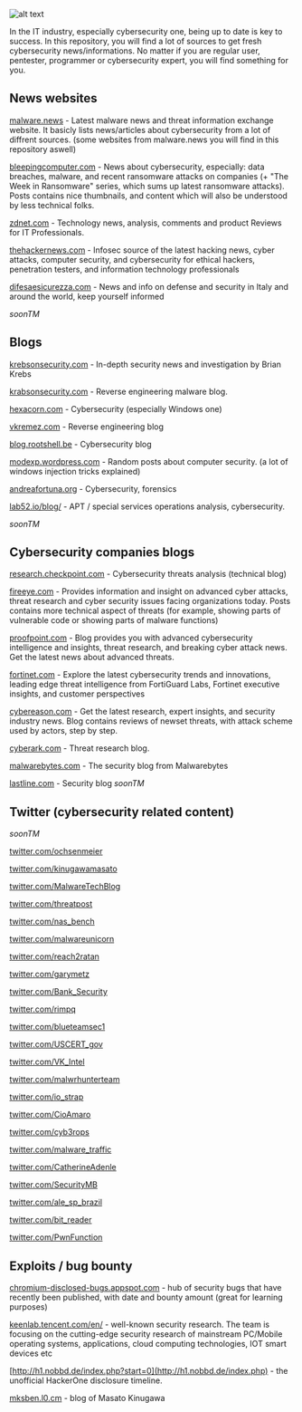 ![alt text](https://www.campussafetymagazine.com/wp-content/uploads/2020/03/cybersecurity-2019.jpg)

In the IT industry, especially cybersecurity one, being up to date is key to success.
In this repository, you will find a lot of sources to get fresh cybersecurity news/informations.
No matter if you are regular user, pentester, programmer or cybersecurity expert, you will find something for you.

## News websites
[malware.news](https://malware.news/) - Latest malware news and threat information exchange website. It basicly lists news/articles about cybersecurity from
a lot of diffrent sources. (some websites from malware.news you will find in this repository aswell)

[bleepingcomputer.com](https://www.bleepingcomputer.com/) - News about cybersecurity, especially: data breaches, malware, and recent ransomware attacks on companies (+ "The Week in Ransomware" series, which sums up latest ransomware attacks). Posts contains nice thumbnails, and content which will also be understood by less technical folks.

[zdnet.com](https://www.zdnet.com/) - Technology news, analysis, comments and product Reviews for IT Professionals. 

[thehackernews.com](https://thehackernews.com/) - Infosec source of the latest hacking news, cyber attacks, computer security, and cybersecurity for ethical hackers, penetration testers, and information technology professionals

[difesaesicurezza.com](https://www.difesaesicurezza.com/en/category/cyber-en/) - News and info on defense and security in Italy and around the world, keep yourself informed

*soonTM*

## Blogs
[krebsonsecurity.com](https://krebsonsecurity.com/) - In-depth security news and investigation by Brian Krebs

[krabsonsecurity.com](https://krabsonsecurity.com/) - Reverse engineering malware blog. 

[hexacorn.com](https://www.hexacorn.com/index.html) - Cybersecurity (especially Windows one)

[vkremez.com](https://www.vkremez.com/) - Reverse engineering blog

[blog.rootshell.be](https://blog.rootshell.be/) - Cybersecurity blog

[modexp.wordpress.com](https://modexp.wordpress.com/) - Random posts about computer security. (a lot of windows injection tricks explained)

[andreafortuna.org](https://www.andreafortuna.org/category/cybersecurity/) - Cybersecurity, forensics

[lab52.io/blog/](https://lab52.io/blog) - APT / special services operations analysis, cybersecurity.

*soonTM*

## Cybersecurity companies blogs

[research.checkpoint.com](https://research.checkpoint.com/) - Cybersecurity threats analysis (technical blog)

[fireeye.com](https://www.fireeye.com/blog.html) - Provides information and insight on advanced cyber attacks, threat research and cyber security issues facing organizations today. Posts contains more technical aspect of threats (for example, showing parts of vulnerable code or showing parts of malware functions)

[proofpoint.com](https://www.proofpoint.com/us/blog) - Blog provides you with advanced cybersecurity intelligence and insights, threat research, and breaking cyber attack news. Get the latest news about advanced threats.

[fortinet.com](https://www.fortinet.com/blog) - Explore the latest cybersecurity trends and innovations, leading edge threat intelligence from FortiGuard Labs, Fortinet executive insights, and customer perspectives

[cybereason.com](https://www.cybereason.com/blog) - Get the latest research, expert insights, and security industry news. Blog contains reviews of newset threats, with attack scheme used by actors, step by step.

[cyberark.com](https://www.cyberark.com/resources/threat-research-blog) - Threat research blog.

[malwarebytes.com](https://blog.malwarebytes.com/) - The security blog from Malwarebytes

[lastline.com](https://www.lastline.com/blog/) - Security blog
*soonTM*

## Twitter (cybersecurity related content)
*soonTM*

[twitter.com/ochsenmeier](https://twitter.com/ochsenmeier)

[twitter.com/kinugawamasato](https://twitter.com/kinugawamasato)

[twitter.com/MalwareTechBlog](https://twitter.com/MalwareTechBlog)

[twitter.com/threatpost](https://twitter.com/threatpost)

[twitter.com/nas_bench](https://twitter.com/nas_bench)

[twitter.com/malwareunicorn](https://twitter.com/malwareunicorn)

[twitter.com/reach2ratan](https://twitter.com/reach2ratan)

[twitter.com/garymetz](https://twitter.com/garymetz)

[twitter.com/Bank_Security](https://twitter.com/Bank_Security)

[twitter.com/rimpq](https://twitter.com/rimpq)

[twitter.com/blueteamsec1](https://twitter.com/blueteamsec1)

[twitter.com/USCERT_gov](https://twitter.com/USCERT_gov)

[twitter.com/VK_Intel](https://twitter.com/VK_Intel)

[twitter.com/malwrhunterteam](https://twitter.com/malwrhunterteam)

[twitter.com/io_strap](https://twitter.com/io_strap)

[twitter.com/CioAmaro](https://twitter.com/CioAmaro)

[twitter.com/cyb3rops](https://twitter.com/cyb3rops)

[twitter.com/malware_traffic](https://twitter.com/malware_traffic)

[twitter.com/CatherineAdenle](https://twitter.com/CatherineAdenle)

[twitter.com/SecurityMB](https://twitter.com/SecurityMB)

[twitter.com/ale_sp_brazil](https://twitter.com/ale_sp_brazil)

[twitter.com/bit_reader](https://twitter.com/bit_reader)

[twitter.com/PwnFunction](https://twitter.com/PwnFunction)

## Exploits / bug bounty

[chromium-disclosed-bugs.appspot.com](https://chromium-disclosed-bugs.appspot.com) - hub of security bugs that have recently been published, with date and bounty amount (great for learning purposes)

[keenlab.tencent.com/en/](https://keenlab.tencent.com/en/) - well-known security research. The team is focusing on the cutting-edge security research of mainstream PC/Mobile operating systems, applications, cloud computing technologies, IOT smart devices etc

[http://h1.nobbd.de/index.php?start=0](http://h1.nobbd.de/index.php) - the unofficial HackerOne disclosure timeline. 

[mksben.l0.cm](https://mksben.l0.cm/) - blog of Masato Kinugawa
